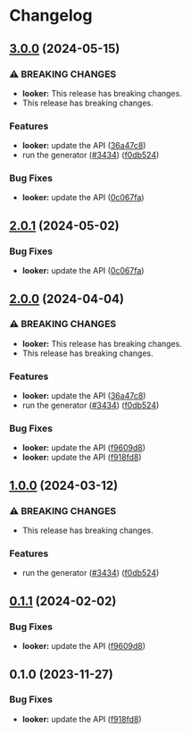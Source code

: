 # Changelog

## [3.0.0](https://github.com/a2425rdl/google-api-nodejs-client/compare/looker-v2.0.1...looker-v3.0.0) (2024-05-15)


### ⚠ BREAKING CHANGES

* **looker:** This release has breaking changes.
* This release has breaking changes.

### Features

* **looker:** update the API ([36a47c8](https://github.com/a2425rdl/google-api-nodejs-client/commit/36a47c8bb2e52a76b00ca635b108bb94b406e0ce))
* run the generator ([#3434](https://github.com/a2425rdl/google-api-nodejs-client/issues/3434)) ([f0db524](https://github.com/a2425rdl/google-api-nodejs-client/commit/f0db524bb26f05cea3dec4c0ed66b496399e3857))


### Bug Fixes

* **looker:** update the API ([0c067fa](https://github.com/a2425rdl/google-api-nodejs-client/commit/0c067fa5944b446b3b6766b57aec7ab646f08ba1))

## [2.0.1](https://github.com/googleapis/google-api-nodejs-client/compare/looker-v2.0.0...looker-v2.0.1) (2024-05-02)


### Bug Fixes

* **looker:** update the API ([0c067fa](https://github.com/googleapis/google-api-nodejs-client/commit/0c067fa5944b446b3b6766b57aec7ab646f08ba1))

## [2.0.0](https://github.com/googleapis/google-api-nodejs-client/compare/looker-v1.0.0...looker-v2.0.0) (2024-04-04)


### ⚠ BREAKING CHANGES

* **looker:** This release has breaking changes.
* This release has breaking changes.

### Features

* **looker:** update the API ([36a47c8](https://github.com/googleapis/google-api-nodejs-client/commit/36a47c8bb2e52a76b00ca635b108bb94b406e0ce))
* run the generator ([#3434](https://github.com/googleapis/google-api-nodejs-client/issues/3434)) ([f0db524](https://github.com/googleapis/google-api-nodejs-client/commit/f0db524bb26f05cea3dec4c0ed66b496399e3857))


### Bug Fixes

* **looker:** update the API ([f9609d8](https://github.com/googleapis/google-api-nodejs-client/commit/f9609d830a45a1ebcf8ea028197c5dc93adcbbab))
* **looker:** update the API ([f918fd8](https://github.com/googleapis/google-api-nodejs-client/commit/f918fd83a66029060e741b226d6bbbe51967b601))

## [1.0.0](https://github.com/googleapis/google-api-nodejs-client/compare/looker-v0.1.1...looker-v1.0.0) (2024-03-12)


### ⚠ BREAKING CHANGES

* This release has breaking changes.

### Features

* run the generator ([#3434](https://github.com/googleapis/google-api-nodejs-client/issues/3434)) ([f0db524](https://github.com/googleapis/google-api-nodejs-client/commit/f0db524bb26f05cea3dec4c0ed66b496399e3857))

## [0.1.1](https://github.com/googleapis/google-api-nodejs-client/compare/looker-v0.1.0...looker-v0.1.1) (2024-02-02)


### Bug Fixes

* **looker:** update the API ([f9609d8](https://github.com/googleapis/google-api-nodejs-client/commit/f9609d830a45a1ebcf8ea028197c5dc93adcbbab))

## 0.1.0 (2023-11-27)


### Bug Fixes

* **looker:** update the API ([f918fd8](https://github.com/googleapis/google-api-nodejs-client/commit/f918fd83a66029060e741b226d6bbbe51967b601))
